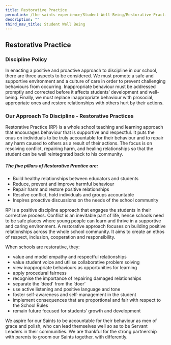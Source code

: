 ```yaml
---
title: Restorative Practice
permalink: /the-saints-experience/Student-Well-Being/Restorative-Practice/
description: ""
third_nav_title: Student Well Being
---
```

## Restorative Practice 

### **Discipline Policy**

In enacting a positive and proactive approach to discipline in our school, there are three aspects to be considered. We must promote a safe and supportive environment and a culture of care in order to prevent challenging behaviours from occurring. Inappropriate behaviour must be addressed promptly and corrected before it affects students’ development and well-being. Finally, we must replace inappropriate behaviour with prosocial, appropriate ones and restore relationships with others hurt by their actions.

  

### **Our Approach To Discipline - Restorative Practices**

Restorative Practice (RP) is a whole school teaching and learning approach that encourages behaviour that is supportive and respectful. It puts the onus on individuals to be truly accountable for their behaviour and to repair any harm caused to others as a result of their actions. The focus is on resolving conflict, repairing harm, and healing relationships so that the student can be well reintegrated back to his community.

  
##### **The five pillars of Restorative Practice are:**

*   Build healthy relationships between educators and students
*   Reduce, prevent and improve harmful behaviour
*   Repair harm and restore positive relationships
*   Resolve conflict, hold individuals and groups accountable
*   Inspires proactive discussions on the needs of the school community  

RP is a positive discipline approach that engages the students in their corrective process. Conflict is an inevitable part of life, hence schools need to be safe places where young people can learn and thrive in a supportive and caring environment. A restorative approach focuses on building positive relationships across the whole school community. It aims to create an ethos of respect, inclusion, cooperation and responsibility.  
  

When schools are restorative, they:

*   value and model empathy and respectful relationships
*   value student voice and utilise collaborative problem solving
*   view inappropriate behaviours as opportunities for learning
*   apply procedural fairness
*   recognise the importance of repairing damaged relationships
*   separate the ‘deed’ from the ‘doer’
*   use active listening and positive language and tone
*   foster self-awareness and self-management in the student
*   implement consequences that are proportional and fair with respect to the School Rules
*   remain future focused for students’ growth and development

  
We aspire for our Saints to be accountable for their behaviour as men of grace and polish, who can lead themselves well so as to be Servant Leaders in their communities. We are thankful for the strong partnership with parents to groom our Saints together.
with differently.